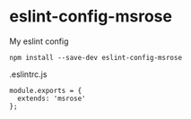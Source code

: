 # eslint-config-msrose

My eslint config

```
npm install --save-dev eslint-config-msrose
```

.eslintrc.js

```
module.exports = {
  extends: 'msrose'
};
```
